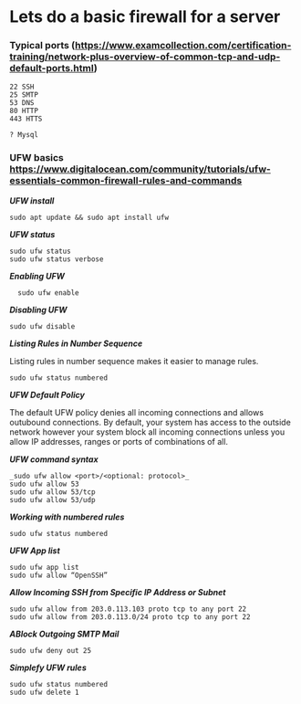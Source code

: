 # Lets do a basic firewall for a server

### Typical ports (https://www.examcollection.com/certification-training/network-plus-overview-of-common-tcp-and-udp-default-ports.html)
    22 SSH
    25 SMTP
    53 DNS
    80 HTTP
    443 HTTS
    
    ? Mysql

### UFW basics https://www.digitalocean.com/community/tutorials/ufw-essentials-common-firewall-rules-and-commands

_**UFW install**_

    sudo apt update && sudo apt install ufw

_**UFW status**_

    sudo ufw status
    sudo ufw status verbose
    
  _**Enabling UFW**_  
      
      sudo ufw enable
    
  _**Disabling UFW**_  
    
    sudo ufw disable
    
 _**Listing Rules in Number Sequence**_
   
   Listing rules in number sequence makes it easier to manage rules.

    sudo ufw status numbered 
  
   _**UFW Default Policy**_
   
   The default UFW policy denies all incoming connections and allows outubound connections. By default, your system has access to the outside network however your system block all incoming connections unless you allow IP addresses, ranges or ports of combinations of all.

_**UFW command syntax**_

    _sudo ufw allow <port>/<optional: protocol>_
    sudo ufw allow 53
    sudo ufw allow 53/tcp
    sudo ufw allow 53/udp

_**Working with numbered rules**_
    
    sudo ufw status numbered

_**UFW App list**_

    sudo ufw app list
    sudo ufw allow “OpenSSH”


_**Allow Incoming SSH from Specific IP Address or Subnet**_

    sudo ufw allow from 203.0.113.103 proto tcp to any port 22
    sudo ufw allow from 203.0.113.0/24 proto tcp to any port 22


_**ABlock Outgoing SMTP Mail**_
    
    sudo ufw deny out 25



_**Simplefy UFW rules**_
    
    sudo ufw status numbered
    sudo ufw delete 1
